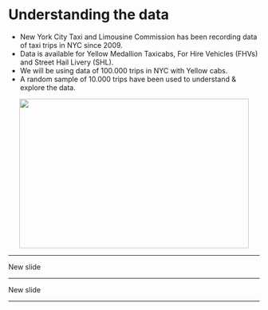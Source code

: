 # Understanding the data

* New York City Taxi and Limousine Commission has been recording data of taxi trips in NYC since 2009.  
* Data is available for Yellow Medallion Taxicabs, For Hire Vehicles (FHVs) and Street Hail Livery (SHL).
* We will be using data of 100.000 trips in NYC with Yellow cabs.
* A random sample of 10.000 trips have been used to understand & explore the data.

<p align="center">
  <img width="460" height="300" src="http://www.nyc.gov/html/tlc/images/photos/full_crown_victoria.jpg">
</p>

---

New slide

---

New slide

---
